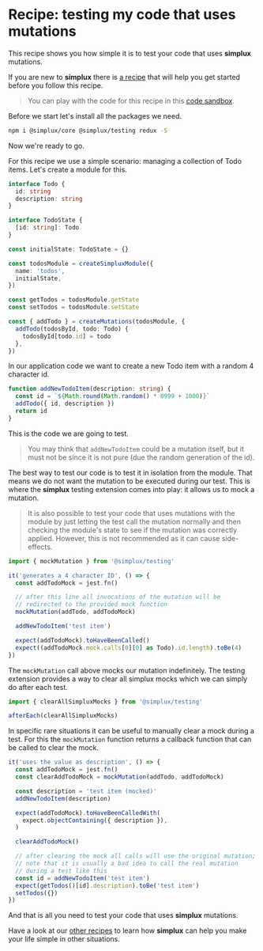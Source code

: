 # Recipe: testing my code that uses mutations

This recipe shows you how simple it is to test your code that uses **simplux** mutations.

If you are new to **simplux** there is [a recipe](../../basics/getting-started#readme) that will help you get started before you follow this recipe.

> You can play with the code for this recipe in this [code sandbox](https://codesandbox.io/s/github/MrWolfZ/simplux/tree/master/recipes/advanced/testing-code-using-mutations).

Before we start let's install all the packages we need.

```sh
npm i @simplux/core @simplux/testing redux -S
```

Now we're ready to go.

For this recipe we use a simple scenario: managing a collection of Todo items. Let's create a module for this.

```ts
interface Todo {
  id: string
  description: string
}

interface TodoState {
  [id: string]: Todo
}

const initialState: TodoState = {}

const todosModule = createSimpluxModule({
  name: 'todos',
  initialState,
})

const getTodos = todosModule.getState
const setTodos = todosModule.setState

const { addTodo } = createMutations(todosModule, {
  addTodo(todosById, todo: Todo) {
    todosById[todo.id] = todo
  },
})
```

In our application code we want to create a new Todo item with a random 4 character id.

```ts
function addNewTodoItem(description: string) {
  const id = `${Math.round(Math.random() * 8999 + 1000)}`
  addTodo({ id, description })
  return id
}
```

This is the code we are going to test.

> You may think that `addNewTodoItem` could be a mutation itself, but it must not be since it is not pure (due the random generation of the id).

The best way to test our code is to test it in isolation from the module. That means we do not want the mutation to be executed during our test. This is where the **simplux** testing extension comes into play: it allows us to mock a mutation.

> It is also possible to test your code that uses mutations with the module by just letting the test call the mutation normally and then checking the module's state to see if the mutation was correctly applied. However, this is not recommended as it can cause side-effects.

```ts
import { mockMutation } from '@simplux/testing'

it('generates a 4 character ID', () => {
  const addTodoMock = jest.fn()

  // after this line all invocations of the mutation will be
  // redirected to the provided mock function
  mockMutation(addTodo, addTodoMock)

  addNewTodoItem('test item')

  expect(addTodoMock).toHaveBeenCalled()
  expect((addTodoMock.mock.calls[0][0] as Todo).id.length).toBe(4)
})
```

The `mockMutation` call above mocks our mutation indefinitely. The testing extension provides a way to clear all simplux mocks which we can simply do after each test.

```ts
import { clearAllSimpluxMocks } from '@simplux/testing'

afterEach(clearAllSimpluxMocks)
```

In specific rare situations it can be useful to manually clear a mock during a test. For this the `mockMutation` function returns a callback function that can be called to clear the mock.

```ts
it('uses the value as description', () => {
  const addTodoMock = jest.fn()
  const clearAddTodoMock = mockMutation(addTodo, addTodoMock)

  const description = 'test item (mocked)'
  addNewTodoItem(description)

  expect(addTodoMock).toHaveBeenCalledWith(
    expect.objectContaining({ description }),
  )

  clearAddTodoMock()

  // after clearing the mock all calls will use the original mutation;
  // note that it is usually a bad idea to call the real mutation
  // during a test like this
  const id = addNewTodoItem('test item')
  expect(getTodos()[id].description).toBe('test item')
  setTodos({})
})
```

And that is all you need to test your code that uses **simplux** mutations.

Have a look at our [other recipes](../../../../..#recipes) to learn how **simplux** can help you make your life simple in other situations.
